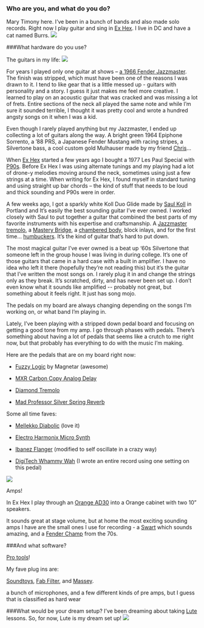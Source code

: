 ### Who are you, and what do you do?

Mary Timony here. I’ve been in a bunch of bands and also made solo records. Right now I play guitar and sing in [Ex Hex](http://www.exhexband.com/). I live in DC and have a cat named Burrs.
<img src="https://static-cashmusic.netdna-ssl.com/www/img/article/burrs2.jpg" />

###What hardware do you use?

The guitars in my life:
<img src="https://static-cashmusic.netdna-ssl.com/www/img/article/axes.jpg" />

For years I played only one guitar at shows – [a 1966 Fender Jazzmaster](http://static.spin.com/files/131009-mary-timony-ex-hex-hot-cold-band-stream.jpg). The finish was stripped, which must have been one of the reasons I was drawn to it. I tend to like gear that is a little messed up - guitars with personality and a story. I guess it just makes me feel more creative. I learned to play on an acoustic guitar that was cracked and was missing a lot of frets. Entire sections of the neck all played the same note and while I’m sure it sounded terrible, I thought it was pretty cool and wrote a hundred angsty songs on it when I was a kid.

Even though I rarely played anything but my Jazzmaster, I ended up collecting a lot of guitars along the way.  A bright green 1964 Epiphone Sorrento, a ’88 PRS, a Japanese Fender Mustang with racing stripes, a Silvertone bass, a cool custom gold Mulhauser made by my friend [Chris](http://allbetterguitarrepair.com/about)…

When [Ex Hex](http://www.exhexband.com/) started a few years ago I bought a 1977 Les Paul Special with [P90s](https://en.wikipedia.org/wiki/P-90).  Before Ex Hex I was using alternate tunings and my playing had a lot of drone-y melodies moving around the neck, sometimes using just a few strings at a time. When writing for Ex Hex, I found myself in standard tuning and using straight up bar chords – the kind of stuff that needs to be loud and thick sounding and P90s were in order.

A few weeks ago, I got a sparkly white Koll Duo Glide made by [Saul Koll](http://www.kollguitars.com/) in Portland and It’s easily the best sounding guitar I’ve ever owned. I worked closely with Saul to put together a guitar that combined the best parts of my favorite instruments with his expertise and craftsmanship. A [Jazzmaster tremolo](http://offset.guitars/the-goodies/setting-up-the-tremolo-system/), a [Mastery Bridge](https://masterybridge.com/), a [chambered body](http://www.guitarplayer.com/miscellaneous/1139/whats-the-big-deal-about-chambered-guitars/23183), block inlays, and for the first time… [humbuckers](https://en.wikipedia.org/wiki/Humbucker). It’s the kind of guitar that’s hard to put down.

The most magical guitar I’ve ever owned is a beat up ‘60s Silvertone that someone left in the group house I was living in during college. It’s one of those guitars that came in a hard case with a built in amplifier. I have no idea who left it there (hopefully they’re not reading this) but it’s the guitar that I’ve written the most songs on. I rarely plug it in and change the strings only as they break. It’s scratched, dirty, and has never been set up. I don’t even know what it sounds like amplified -- probably not great, but something about it feels right. It just has song mojo.


The pedals on my board are always changing depending on the songs I’m working on, or what band I’m playing in.

 Lately, I’ve been playing with a stripped down pedal board and focusing on getting a good tone from my amp. I go through phases with pedals. There’s something about having a lot of pedals that seems like a crutch to me right now, but that probably has everything to do with the music I’m making.

 Here are the pedals that are on my board right now:

- [Fuzzy Logic](http://www.effectsdatabase.com/model/magnetar/fuzzylogic) by Magnetar (awesome)

- [MXR Carbon Copy Analog Delay](http://www.jimdunlop.com/product/m169-carbon-copy-analog-delay)

- [Diamond Tremolo](http://www.diamondpedals.com/products/tremolo/)

- [Mad Professor Silver Spring Reverb](http://www.mpamp.com/factory-pedals/silver-spring-reverb/)

Some all time faves:

- [Mellekko Diabolic](https://malekkoheavyindustry.com/product/diabolik/) (love it)

- [Electro Harmonix Micro Synth](http://www.ehx.com/products/micro-synthesizer)

- [Ibanez Flanger](https://www.youtube.com/watch?v=vnobx7SMCM8) (modified to self oscillate in a crazy way)

- [DigiTech Whammy Wah](https://en.wikipedia.org/wiki/DigiTech_Whammy) (I wrote an entire record using one setting on this pedal)

<img src="https://static-cashmusic.netdna-ssl.com/www/img/article/mess.jpg" />

Amps!

In Ex Hex I play through an [Orange AD30](https://orangeamps.com/products/guitar-amp-heads/ad-series/ad30htc-head/) into a Orange cabinet with two 10” speakers.

It sounds great at stage volume, but at home the most exciting sounding amps I have are the small ones I use for recording - a [Swart](http://www.swartamps.com/) which sounds amazing, and a [Fender Champ](https://reverb.com/item/125835-fender-champ-70s-silverface) from the 70s.

###And what software?

[Pro tools](http://www.avid.com/pro-tools)!

My fave plug ins are:

[Soundtoys](http://www.soundtoys.com/), [Fab Filter](http://www.fabfilter.com/), and [Massey](http://www.masseyplugins.com/).

 a bunch of microphones, and a few different kinds of pre amps, but I guess that is classified as hard wear

###What would be your dream setup?
I’ve been dreaming about taking [Lute](http://www.lutesociety.org/pages/about-the-lute) lessons. So, for now, Lute is my dream set up!
<img src="https://static-cashmusic.netdna-ssl.com/www/img/article/burrsinkick.jpg" />


